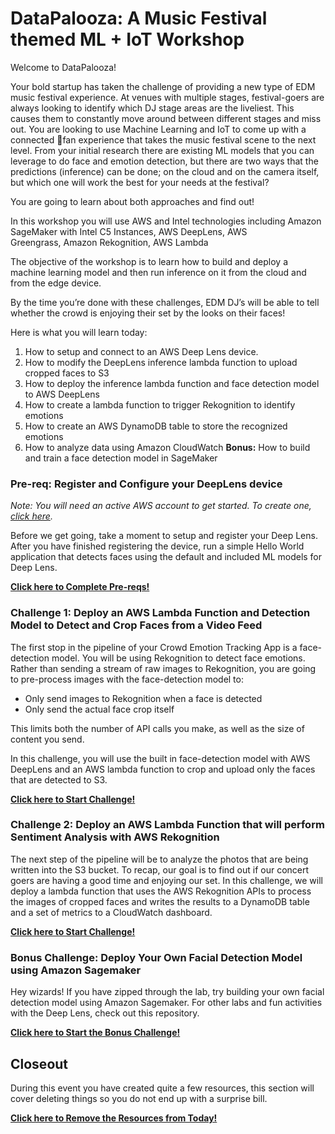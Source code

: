 # DataPalooza: A Music Festival themed ML + IoT Workshop

Welcome to DataPalooza! 

Your bold startup has taken the challenge of providing a new type of EDM music festival experience. At venues with multiple stages, festival-goers are always looking to identify which DJ stage areas are the liveliest. This causes them to constantly move around between different stages and miss out. You are looking to use Machine Learning and IoT to come up with a connected fan experience that takes the music festival scene to the next level. From your initial research there are existing ML models that you can leverage to do face and emotion detection, but there are two ways that the predictions (inference) can be done; on the cloud and on the camera itself, but which one will work the best for your needs at the festival? 

You are going to learn about both approaches and find out! 

In this workshop you will use AWS and Intel technologies including Amazon SageMaker with Intel C5 Instances, AWS DeepLens, AWS Greengrass, Amazon Rekognition, AWS Lambda

The objective of the workshop is to learn how to build and deploy a machine learning model and then run inference on it from the cloud and from the edge device.

By the time you’re done with these challenges, EDM DJ’s will be able to tell whether the crowd is enjoying their set by the looks on their faces!

Here is what you will learn today:

1. How to setup and connect to an AWS Deep Lens device.
2. How to modify the DeepLens inference lambda function to upload cropped faces to S3
3. How to deploy the inference lambda function and face detection model to AWS DeepLens
4. How to create a lambda function to trigger Rekognition to identify emotions
5. How to create an AWS DynamoDB table to store the recognized emotions
6. How to analyze data using Amazon CloudWatch
**Bonus:** How to build and train a face detection model in SageMaker

### **Pre-req:** Register and Configure your DeepLens device
*Note: You will need an active AWS account to get started. To create one, [click here](https://portal.aws.amazon.com/billing/signup?redirect_url=https%3A%2F%2Faws.amazon.com%2Fregistration-confirmation#/start).*

Before we get going, take a moment to setup and register your Deep Lens. After you have finished registering the device, run a simple Hello World application that detects faces using the default and included ML models for Deep Lens. 

**[Click here to Complete Pre-reqs!](Part_1_Setup_DeepLens.md)**

### **Challenge 1:** Deploy an AWS Lambda Function and Detection Model to Detect and Crop Faces from a Video Feed

The first stop in the pipeline of your Crowd Emotion Tracking App is a face-detection model. You will be using Rekognition to detect face emotions. Rather than sending a stream of raw images to Rekognition, you are going to pre-process images with the face-detection model to:
* Only send images to Rekognition when a face is detected
* Only send the actual face crop itself

This limits both the number of API calls you make, as well as the size of content you send.

In this challenge, you will use the built in face-detection model with AWS DeepLens and an AWS lambda function to crop and upload only the faces that are detected to S3.

**[Click here to Start Challenge!](Prep_Challenge/README.md)**

### **Challenge 2:** Deploy an AWS Lambda Function that will perform Sentiment Analysis with AWS Rekognition

The next step of the pipeline will be to analyze the photos that are being written into the S3 bucket. To recap, our goal is to find out if our concert goers are having a good time and enjoying our set. In this challenge, we will deploy a lambda function that uses the AWS Rekognition APIs to process the images of cropped faces and writes the results to a DynamoDB table and a set of metrics to a CloudWatch dashboard.  

**[Click here to Start Challenge!](Part_3_Sentiment_Analysis.md)**

### **Bonus Challenge:** Deploy Your Own Facial Detection Model using Amazon Sagemaker

Hey wizards! If you have zipped through the lab, try building your own facial detection model using Amazon Sagemaker. For other labs and fun activities with the Deep Lens, check out this repository. 

**[Click here to Start the Bonus Challenge!](Part_4_Optional_Sagemaker/README.md)**

## Closeout

During this event you have created quite a few resources, this section will cover deleting things so you do not end up with a surprise bill.

**[Click here to Remove the Resources from Today!](closeout.md)**